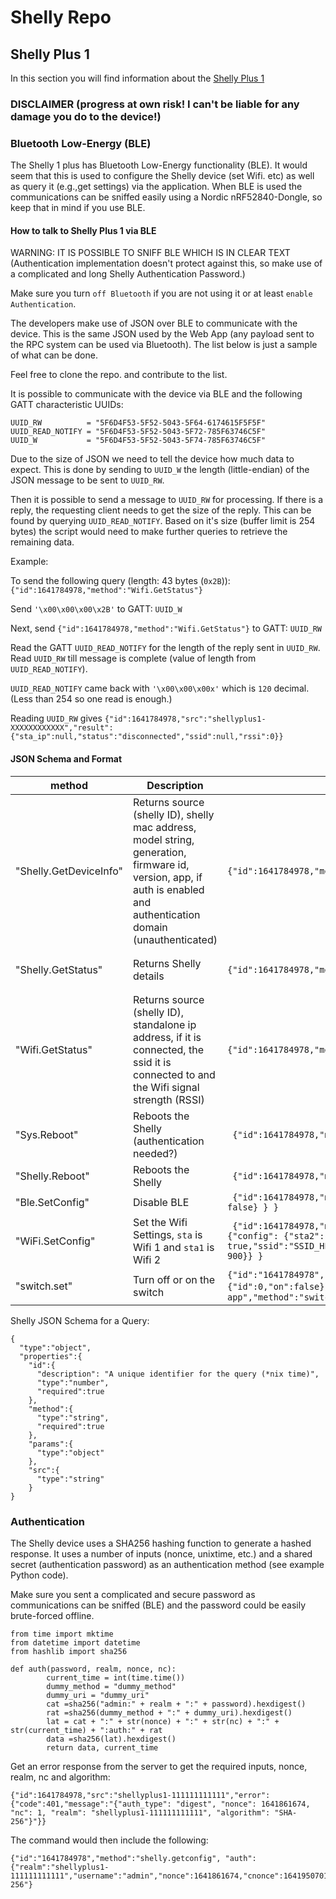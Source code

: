# Shelly Repo

## Shelly Plus 1
 
In this section you will find information about the [Shelly Plus 1](https://shelly.cloud/shelly-plus-1/)

### DISCLAIMER (progress at own risk! I can't be liable for any damage you do to the device!)

### Bluetooth Low-Energy (BLE)
The Shelly 1 plus has Bluetooth Low-Energy functionality (BLE). It would seem that this is used to configure the Shelly device (set Wifi. etc) as well as query it (e.g.,get settings) via the application. When BLE is used the communications can be sniffed easily using a Nordic nRF52840-Dongle, so keep that in mind if you use BLE.

#### How to talk to Shelly Plus 1 via BLE
WARNING: IT IS POSSIBLE TO SNIFF BLE WHICH IS IN CLEAR TEXT (Authentication implementation doesn't protect against this, so make use of a complicated and long Shelly Authentication Password.)

Make sure you turn ```off Bluetooth``` if you are not using it or at least ```enable Authentication```.

The developers make use of JSON over BLE to communicate with the device. This is the same JSON used by the Web App (any payload sent to the RPC system can be used via Bluetooth). The list below is just a sample of what can be done.

Feel free to clone the repo. and contribute to the list.

It is possible to communicate with the device via BLE and the following GATT characteristic UUIDs:

```
UUID_RW          = "5F6D4F53-5F52-5043-5F64-6174615F5F5F"
UUID_READ_NOTIFY = "5F6D4F53-5F52-5043-5F72-785F63746C5F"
UUID_W           = "5F6D4F53-5F52-5043-5F74-785F63746C5F"
```

Due to the size of JSON we need to tell the device how much data to expect. This is done by sending to ```UUID_W``` the length (little-endian) of the JSON message to be sent to ```UUID_RW```.

Then it is possible to send a message to ```UUID_RW``` for processing. If there is a reply, the requesting client needs to get the size of the reply. This can be found by querying ```UUID_READ_NOTIFY```. Based on it's size (buffer limit is 254 bytes) the script would need to make further queries to retrieve the remaining data.

Example:

To send the following query (length: 43 bytes (```0x2B```)):
```{"id":1641784978,"method":"Wifi.GetStatus"}```

Send ```'\x00\x00\x00\x2B'``` to GATT: ```UUID_W``` 

Next, send ```{"id":1641784978,"method":"Wifi.GetStatus"}``` to GATT: ```UUID_RW``` 

Read the GATT ```UUID_READ_NOTIFY``` for the length of the reply sent in ```UUID_RW```. Read ```UUID_RW``` till message is complete (value of length from ```UUID_READ_NOTIFY```). 

```UUID_READ_NOTIFY``` came back with ```'\x00\x00\x00x'``` which is ``120`` decimal. (Less than 254 so one read is enough.)

Reading ```UUID_RW``` gives ```{"id":1641784978,"src":"shellyplus1-XXXXXXXXXXXX","result":{"sta_ip":null,"status":"disconnected","ssid":null,"rssi":0}}```

#### JSON Schema and Format


|method|Description| Command example | Example Result | 
|---|---|---|---|
|"Shelly.GetDeviceInfo"| Returns source (shelly ID), shelly mac address, model string, generation, firmware id, version, app, if auth is enabled and authentication domain (unauthenticated)| ```{"id":1641784978,"method":"Shelly.GetDeviceInfo"}``` | ```{"id":1641784978,"src":"shellyplus1-XXXXXXXXXXXX","result":{"id":"shellyplus1-XXXXXXXXXXXX", "mac":"XXXXXXXXXXXX", "model":"SNSW-00xxxx", "gen":2, "fw_id":"20210x/X.X.", "ver":"0.X.0", "app":"Plus1", "auth_en":false,"auth_domain":null}}``` |
|"Shelly.GetStatus"|Returns Shelly details |```{"id":1641784978,"method":"Shelly.GetStatus"}``` | ```{"id":1641784978,"src":"shellyplus1-XXXXXXXXXXXX","result":{"ble":{},"cloud":{"connected":false},"input:0":{"id":0,"state":false},"mqtt":{"connected":false},"switch:0":{"id": 0, "source": "init", "output": false,"temperature":{"tC":57.1, "tF":134.8}},"sys":{"mac":"XXXXXXXXXXXX","restart_required":false,"time":"0x:29","unixtime":1641784978,"uptime":62,"ram_size":264304,"ram_free":163148,"fs_size":414401,"fs_free":266813,"available_updates":{"beta":{"version":"0.x.x-beta2"},"stable":{"version":"0.x.x"}}},"wifi":{"sta_ip":"x.x.x.x","status":"got ip","ssid":"SSID","rssi":-x8}}}``` |
|"Wifi.GetStatus"|Returns source (shelly ID), standalone ip address, if it is connected, the ssid it is connected to and the Wifi signal strength (RSSI)|```{"id":1641784978,"method":"Wifi.GetStatus"}``` | ```{"id":1641784978,"src":"shellyplus1-XXXXXXXXXXXX","result":{"sta_ip":null,"status":"disconnected","ssid":null,"rssi":0}}``` status: "connecting","disconnected", "got ip" | 
|"Sys.Reboot"| Reboots the Shelly (authentication needed?) | ``` {"id":1641784978,"method":"Sys.Reboot" }```| reboots system|
|"Shelly.Reboot"| Reboots the Shelly  | ``` {"id":1641784978,"method":"Shelly.Reboot" }```| reboots system|
|"Ble.SetConfig"| Disable BLE  | ``` {"id":1641784978,"method":"Ble.SetConfig", "params":{"config": {"enable": false} } }``` | none | 
|"WiFi.SetConfig"| Set the Wifi Settings, ```sta``` is Wifi 1 and ```sta1``` is Wifi 2 | ``` {"id":1641784978,"method":"WiFi.SetConfig","src":"shelly-app", "params":{"config": {"sta2":{ "enable": true,"ssid":"SSID_HERE","pass":"PASS_HERE","sta_ip":"10.0.0.1","roam_interval": 900}} }``` | On success nothing is returned, otherwise detailed error message | 
|"switch.set"|Turn off or on the switch |```{"id":"1641784978","src":"shelly-app","method":"switch.set","params":{"id":0,"on":false}}``` or ```{"id":"1641784978","src":"shelly-app","method":"switch.set","params":{"id":0,"on":true}}```|```{"id":"1641784978","src":"shellyplus1-XXXXXXXXXXXX","dst":"shelly-app","result":{"was_on":true}} ```|

Shelly JSON Schema for a Query:

```
{
  "type":"object",
  "properties":{
    "id":{
      "description": "A unique identifier for the query (*nix time)",
      "type":"number",
      "required":true
    },
    "method":{
      "type":"string",
      "required":true
    },
    "params":{
      "type":"object"
    },
    "src":{
      "type":"string"
    }
}    
```

### Authentication

The Shelly device uses a SHA256 hashing function to generate a hashed response. It uses a number of inputs (nonce, unixtime, etc.) and a shared secret (authentication password) as an authentication method (see example Python code).

Make sure you sent a complicated and secure password as communications can be sniffed (BLE) and the password could be easily brute-forced offline.

```
from time import mktime
from datetime import datetime
from hashlib import sha256
	
def auth(password, realm, nonce, nc):
        current_time = int(time.time())
        dummy_method = "dummy_method"
        dummy_uri = "dummy_uri"
        cat =sha256("admin:" + realm + ":" + password).hexdigest()
        rat =sha256(dummy_method + ":" + dummy_uri).hexdigest()
        lat = cat + ":" + str(nonce) + ":" + str(nc) + ":" + str(current_time) + ":auth:" + rat
        data =sha256(lat).hexdigest()
        return data, current_time
```

Get an error response from the server to get the required inputs, nonce, realm, nc and algorithm:

```
{"id":1641784978,"src":"shellyplus1-111111111111","error":{"code":401,"message":"{"auth_type": "digest", "nonce": 1641861674, "nc": 1, "realm": "shellyplus1-111111111111", "algorithm": "SHA-256"}"}} 
```

The command would then include the following:

```
{"id":"1641784978","method":"shelly.getconfig", "auth":{"realm":"shellyplus1-111111111111","username":"admin","nonce":1641861674,"cnonce":1641950701,"response":"922e52ec8855052c97507f812e97a3d1f473d3be6697fff18f789152f42cbc55","algorithm":"SHA-256"}
```
